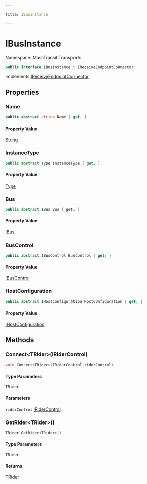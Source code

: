```yaml
---

title: IBusInstance

---
```


# IBusInstance

Namespace: MassTransit.Transports

```csharp
public interface IBusInstance : IReceiveEndpointConnector
```

Implements [IReceiveEndpointConnector](../masstransit/ireceiveendpointconnector)

## Properties

### **Name**

```csharp
public abstract string Name { get; }
```

#### Property Value

[String](https://learn.microsoft.com/en-us/dotnet/api/system.string)<br/>

### **InstanceType**

```csharp
public abstract Type InstanceType { get; }
```

#### Property Value

[Type](https://learn.microsoft.com/en-us/dotnet/api/system.type)<br/>

### **Bus**

```csharp
public abstract IBus Bus { get; }
```

#### Property Value

[IBus](../../masstransit-abstractions/masstransit/ibus)<br/>

### **BusControl**

```csharp
public abstract IBusControl BusControl { get; }
```

#### Property Value

[IBusControl](../../masstransit-abstractions/masstransit/ibuscontrol)<br/>

### **HostConfiguration**

```csharp
public abstract IHostConfiguration HostConfiguration { get; }
```

#### Property Value

[IHostConfiguration](../masstransit-configuration/ihostconfiguration)<br/>

## Methods

### **Connect\<TRider\>(IRiderControl)**

```csharp
void Connect<TRider>(IRiderControl riderControl)
```

#### Type Parameters

`TRider`<br/>

#### Parameters

`riderControl` [IRiderControl](../../masstransit-abstractions/masstransit-transports/iridercontrol)<br/>

### **GetRider\<TRider\>()**

```csharp
TRider GetRider<TRider>()
```

#### Type Parameters

`TRider`<br/>

#### Returns

TRider<br/>
